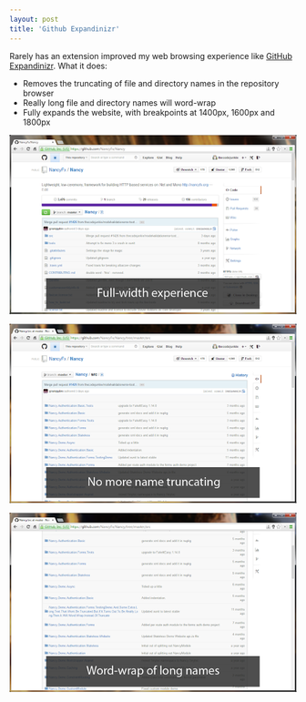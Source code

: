 ```yaml
---
layout: post
title: 'Github Expandinizr'
---
```

Rarely has an extension improved my web browsing experience like [GitHub Expandinizr](https://chrome.google.com/webstore/detail/githubexpandinizr/cbehdjjcilgnejbpnjhobkiiggkedfib?hl=en). What it does:

  * Removes the truncating of file and directory names in the repository browser
  * Really long file and directory names will word-wrap
  * Fully expands the website, with breakpoints at 1400px, 1600px and 1800px

[![1](/cdn/images/blog/Windows-Live-Writer/Github-Expandinizr_8B52/1_thumb.png)](/cdn/images/blog/Windows-Live-Writer/Github-Expandinizr_8B52/1_2.png)

[![2](/cdn/images/blog/Windows-Live-Writer/Github-Expandinizr_8B52/2_thumb.png)](/cdn/images/blog/Windows-Live-Writer/Github-Expandinizr_8B52/2_2.png)

[![3](/cdn/images/blog/Windows-Live-Writer/Github-Expandinizr_8B52/3_thumb.png)](/cdn/images/blog/Windows-Live-Writer/Github-Expandinizr_8B52/3_2.png)
